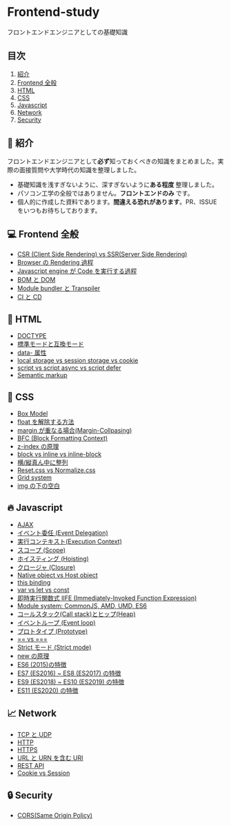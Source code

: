 # Frontend-study

フロントエンドエンジニアとしての基礎知識

## 目次

1.  [紹介](#tada-紹介)
2.  [Frontend 全般](#computer-Frontend-全般)
3.  [HTML](#page_with_curl-html)
4.  [CSS](#lipstick-css)
5.  [Javascript](#fire-javascript)
6.  [Network](#chart_with_upwards_trend-Network)
7.  [Security](#lock-Security)

## :tada: 紹介

フロントエンドエンジニアとして**必ず**知っておくべきの知識をまとめました。実際の面接質問や大学時代の知識を整理しました。

- 基礎知識を浅すぎないように、深すぎないように**ある程度** 整理しました。
- パソコン工学の全般ではありません。**フロントエンドのみ** です。
- 個人的に作成した資料であります。**間違える恐れがあります**。PR、ISSUE をいつもお待ちしております。

## :computer: Frontend 全般

- [CSR (Client Side Rendering) vs SSR(Server Side Rendering)](https://github.com/TERADA-DANTE/Frontend-study/blob/master/Notes/frontend/csr-ssr.md)
- [Browser の Rendering 過程](https://github.com/TERADA-DANTE/Frontend-study/blob/master/Notes/frontend/browser-rendering.md)
- [Javascript engine が Code を実行する過程](https://github.com/TERADA-DANTE/Frontend-study/blob/master/Notes/frontend/engine.md)
- [BOM と DOM](https://github.com/TERADA-DANTE/Frontend-study/blob/master/Notes/frontend/bom-dom.md)
- [Module bundler と Transpiler](https://github.com/TERADA-DANTE/Frontend-study/blob/master/Notes/frontend/bundler-transpiler.md)
- [CI と CD](https://github.com/TERADA-DANTE/Frontend-study/blob/master/Notes/frontend/ci-cd.md)

## :page_with_curl: HTML

- [DOCTYPE](https://github.com/TERADA-DANTE/Frontend-study/blob/master/Notes/html/doctype.md)
- [標準モードと互換モード](https://github.com/TERADA-DANTE/Frontend-study/blob/master/Notes/html/standard-quirks.md)
- [data- 属性](https://github.com/TERADA-DANTE/Frontend-study/blob/master/Notes/html/data.md)
- [local storage vs session storage vs cookie](https://github.com/TERADA-DANTE/Frontend-study/blob/master/Notes/html/web-storage-api.md)
- [script vs script async vs script defer](https://github.com/TERADA-DANTE/Frontend-study/blob/master/Notes/html/script-tag-type.md)
- [Semantic markup](https://github.com/TERADA-DANTE/Frontend-study/blob/master/Notes/html/semantic.md)

## :lipstick: CSS

- [Box Model](https://github.com/TERADA-DANTE/Frontend-study/blob/master/Notes/css/box-model.md)
- [float を解除する方法](https://github.com/TERADA-DANTE/Frontend-study/blob/master/Notes/css/float-clear.md)
- [margin が重なる場合(Margin-Collpasing)](https://github.com/TERADA-DANTE/Frontend-study/blob/master/Notes/css/margin-collapsing.md)
- [BFC (Block Formatting Context)](https://github.com/TERADA-DANTE/Frontend-study/blob/master/Notes/css/bfc.md)
- [z-index の原理](https://github.com/TERADA-DANTE/Frontend-study/blob/master/Notes/css/z-index.md)
- [block vs inline vs inline-block](https://github.com/TERADA-DANTE/Frontend-study/blob/master/Notes/css/block-inline-inline-block.md)
- [横/縦真ん中に整列](https://github.com/TERADA-DANTE/Frontend-study/blob/master/Notes/css/center.md)
- [Reset.css vs Normalize.css](https://github.com/TERADA-DANTE/Frontend-study/blob/master/Notes/css/reset-normalize.md)
- [Grid system](https://github.com/TERADA-DANTE/Frontend-study/blob/master/Notes/css/grid.md)
- [img の下の空白](https://github.com/TERADA-DANTE/Frontend-study/blob/master/Notes/css/img-space.md)

## :fire: Javascript

- [AJAX](https://github.com/TERADA-DANTE/Frontend-study/blob/master/Notes/javascript/ajax.md)
- [イベント委任 (Event Delegation)](https://github.com/TERADA-DANTE/Frontend-study/blob/master/Notes/javascript/event-delegation.md)
- [実行コンテキスト(Execution Context)](https://github.com/TERADA-DANTE/Frontend-study/blob/master/Notes/javascript/execution-context.md)
- [スコープ (Scope)](https://github.com/TERADA-DANTE/Frontend-study/blob/master/Notes/javascript/scope.md)
- [ホイスティング (Hoisting)](https://github.com/TERADA-DANTE/Frontend-study/blob/master/Notes/javascript/hoisting.md)
- [クロージャ (Closure)](https://github.com/TERADA-DANTE/Frontend-study/blob/master/Notes/javascript/closure.md)
- [Native object vs Host object](https://github.com/TERADA-DANTE/Frontend-study/blob/master/Notes/javascript/native-host.md)
- [this binding](https://github.com/TERADA-DANTE/Frontend-study/blob/master/Notes/javascript/this.md)
- [var vs let vs const](https://github.com/TERADA-DANTE/Frontend-study/blob/master/Notes/javascript/var-let-const.md)
- [即時実行関数式 IIFE (Immediately-Invoked Function Expression)](https://github.com/TERADA-DANTE/Frontend-study/blob/master/Notes/javascript/iife.md)
- [Module system: CommonJS, AMD, UMD, ES6](https://github.com/TERADA-DANTE/Frontend-study/blob/master/Notes/javascript/module.md)
- [コールスタック(Call stack)とヒップ(Heap)](https://github.com/TERADA-DANTE/Frontend-study/blob/master/Notes/javascript/stack-heap.md)
- [イベントループ (Event loop)](https://github.com/TERADA-DANTE/Frontend-study/blob/master/Notes/javascript/event-loop.md)
- [プロトタイプ (Prototype)](https://github.com/TERADA-DANTE/Frontend-study/blob/master/Notes/javascript/prototype.md)
- [== vs ===](https://github.com/TERADA-DANTE/Frontend-study/blob/master/Notes/javascript/identity-equal.md)
- [Strict モード (Strict mode)](https://github.com/TERADA-DANTE/Frontend-study/blob/master/Notes/javascript/strict-mode.md)
- [new の原理](https://github.com/TERADA-DANTE/Frontend-study/blob/master/Notes/javascript/new.md)
- [ES6 (2015)の特徴](https://github.com/TERADA-DANTE/Frontend-study/blob/master/Notes/javascript/es6.md)
- [ES7 (ES2016) ~ ES8 (ES2017) の特徴](https://github.com/TERADA-DANTE/Frontend-study/blob/master/Notes/javascript/es7-es8.md)
- [ES9 (ES2018) ~ ES10 (ES2019) の特徴](https://github.com/TERADA-DANTE/Frontend-study/blob/master/Notes/javascript/es9-es10.md)
- [ES11 (ES2020) の特徴](https://github.com/TERADA-DANTE/Frontend-study/blob/master/Notes/javascript/es11.md)

## :chart_with_upwards_trend: Network

- [TCP と UDP](https://github.com/TERADA-DANTE/Frontend-study/blob/master/Notes/network/tcp-udp.md)
- [HTTP](https://github.com/TERADA-DANTE/Frontend-study/blob/master/Notes/network/http.md)
- [HTTPS](https://github.com/TERADA-DANTE/Frontend-study/blob/master/Notes/network/https.md)
- [URL と URN を含む URI](https://github.com/TERADA-DANTE/Frontend-study/blob/master/Notes/network/uri.md)
- [REST API](https://github.com/TERADA-DANTE/Frontend-study/blob/master/Notes/network/rest-api.md)
- [Cookie vs Session](https://github.com/TERADA-DANTE/Frontend-study/blob/master/Notes/network/cookie-session.md)
<!--
- [URL을 입력하고 벌어지는 일](https://github.com/TERADA-DANTE/Frontend-study/blob/master/Notes/network/type-url-process.md) -->

## :lock: Security

- [CORS(Same Origin Policy)](https://github.com/TERADA-DANTE/Frontend-study/blob/master/Notes/security/sop.md)
<!-- * [XSS와 CSRF](https://github.com/TERADA-DANTE/Frontend-study/blob/master/Notes/security/xss-csrf.md) -->
